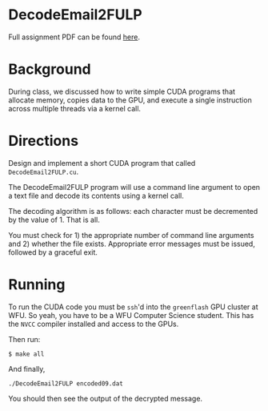 # DecodeEmail2FULP

Full assignment PDF can be found [here](https://github.com/g12mcgov/CSC391/blob/master/DecodeEmail2FULP/CSC%2B391%2BProject%2B1.pdf).

Background
=======

During class, we discussed how to write simple CUDA programs that allocate memory, copies data to the GPU, and execute a single instruction across multiple threads via a kernel call.

Directions
=======

Design and implement a short CUDA program that called `DecodeEmail2FULP.cu`.

The DecodeEmail2FULP program will use a command line argument to open a text file and decode its contents using a kernel call.

The decoding algorithm is as follows: each character must be decremented by the value of 1. That is all.

You must check for 1) the appropriate number of command line arguments and 2) whether the file exists. Appropriate error messages must be issued, followed by a graceful exit.

Running
=======

To run the CUDA code you must be `ssh`'d into the `greenflash` GPU cluster at WFU. So yeah, you have to be a WFU Computer Science student. This has the `NVCC` compiler installed and access to the GPUs.

Then run:

`$ make all`

And finally, 

`./DecodeEmail2FULP encoded09.dat`

You should then see the output of the decrypted message.
